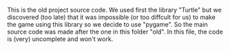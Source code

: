 This is the old project source code. We used first the library "Turtle" but we discovered (too late) that it was impossible (or too diffcult for us) to make the game using this library so we decide to use "pygame". So the main source code was made after the one in this folder "old".
In this file, the code is (very) uncomplete and won't work.